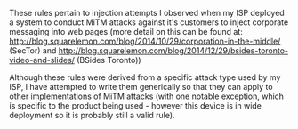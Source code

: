 These rules pertain to injection attempts I observed when my ISP deployed a system to conduct MiTM attacks against it's customers to inject corporate messaging into web pages (more detail on this can be found at: http://blog.squarelemon.com/blog/2014/10/29/corporation-in-the-middle/ (SecTor) and http://blog.squarelemon.com/blog/2014/12/29/bsides-toronto-video-and-slides/ (BSides Toronto))

Although these rules were derived from a specific attack type used by my ISP, I have attempted to write them generically so that they can apply to other implementations of MiTM attacks (with one notable exception, which is specific to the product being used - however this device is in wide deployment so it is probably still a valid rule).

